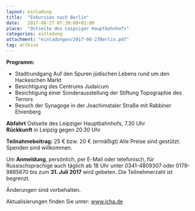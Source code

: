 ```yaml
---
layout: einladung
title:  "Exkursion nach Berlin"
date:   2017-08-27 07:30:00+02:00
place:  "Ostseite des Leipziger Hauptbahnhofs"
categories: einladung
attachment: "einladungen/2017-08-27Berlin.pdf"
tag: archive
---
```

**Programm:**

* Stadtrundgang Auf den Spuren jüdischen Lebens rund um den Hackeschen Markt
* Besichtigung des Centrums Judaicum
* Besichtigung einer Sonderausstellung der Stiftung Topographie des Terrors
* Besuch der Synagoge in der Joachimstaler Straße mit Rabbiner Ehrenberg

**Abfahrt** Ostseite des Leipziger Hauptbahnhofs, 7.30 Uhr<br />
**Rückkunft** in Leipzig gegen 20.30 Uhr

**Teilnahmebeitrag:** 25 € bzw. 20 € (ermäßigt) Alle Preise sind gestützt. Spenden sind willkommen.

Um **Anmeldung**, persönlich, per E-Mail oder telefonisch, für Russischsprachige auch täglich ab 18 Uhr unter 0341-4809307 oder 0179-9885670 bis zum **31. Juli 2017** wird gebeten.
Die Teilnehmerzahl ist begrenzt.

Änderungen sind vorbehalten.

Aktualisierungen finden Sie unter: www.jcha.de
